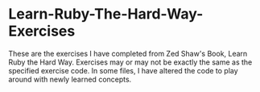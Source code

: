 # Learn-Ruby-The-Hard-Way-Exercises

These are the exercises I have completed from Zed Shaw's Book, Learn Ruby the Hard Way.
Exercises may or may not be exactly the same as the specified exercise code. 
In some files, I have altered the code to play around with newly learned concepts.
